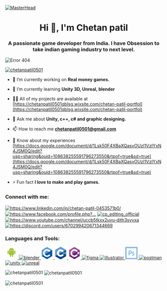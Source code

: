 [![MasterHead](https://drive.google.com/uc?export=download&id=1w8t1lEuNyScDV0t6xuH6PGr12H34xdro)](https://chetanpatil0501qblsg.wixsite.com/chetan-patil-portfol)
<h1 align="center">Hi 👋, I'm Chetan patil</h1>
<h3 align="center">A passionate game developer from India. I have Obsession to take indian gaming industry to next level.</h3>
<img align="centre" alt="Error 404" width="200" src="https://drive.google.com/uc?export=download&id=1g9ziCc4khXNQKqzOZT_wraMtopbcrjLD">

<p align="left"> <a href="https://github.com/ryo-ma/github-profile-trophy"><img src="https://github-profile-trophy.vercel.app/?username=chetanpatil0501" alt="chetanpatil0501" /></a> </p>

- 🔭 I’m currently working on **Real money games.**

- 🌱 I’m currently learning **Unity 3D, Unreal, blender**

- 👨‍💻 All of my projects are available at [https://chetanpatil0501qblsg.wixsite.com/chetan-patil-portfol](https://chetanpatil0501qblsg.wixsite.com/chetan-patil-portfol)

- 💬 Ask me about **Unity, c++, c# and graphic designing.**

- 📫 How to reach me **chetanpatil0501@gmail.com**

- 📄 Know about my experiences [https://docs.google.com/document/d/1Lsk50F4XBaXQasvOUzI1VzIYxN4JSM0Q/edit?usp=sharing&ouid=108638255591796273550&rtpof=true&sd=true](https://docs.google.com/document/d/1Lsk50F4XBaXQasvOUzI1VzIYxN4JSM0Q/edit?usp=sharing&ouid=108638255591796273550&rtpof=true&sd=true)

- ⚡ Fun fact **I love to make and play games.**

<h3 align="left">Connect with me:</h3>
<p align="left">
<a href="https://www.linkedin.com/in/chetan-patil-0453571b0/" target="blank"><img align="center" src="https://raw.githubusercontent.com/rahuldkjain/github-profile-readme-generator/master/src/images/icons/Social/linked-in-alt.svg" alt="https://www.linkedin.com/in/chetan-patil-0453571b0/" height="30" width="40" /></a>
<a href="https://www.facebook.com/profile.php?..." target="blank"><img align="center" src="https://raw.githubusercontent.com/rahuldkjain/github-profile-readme-generator/master/src/images/icons/Social/facebook.svg" alt="https://www.facebook.com/profile.php?..." height="30" width="40" /></a>
<a href="https://instagram.com/cp_editing_official" target="blank"><img align="center" src="https://raw.githubusercontent.com/rahuldkjain/github-profile-readme-generator/master/src/images/icons/Social/instagram.svg" alt="cp_editing_official" height="30" width="40" /></a>
<a href="https://www.youtube.com/channel/UCCb5tKxx2Uvu-DITh3sVvxA" target="blank"><img align="center" src="https://raw.githubusercontent.com/rahuldkjain/github-profile-readme-generator/master/src/images/icons/Social/youtube.svg" alt="https://www.youtube.com/channel/uccb5tkxx2uvu-dith3svvxa" height="30" width="40" /></a>
<a href="https://discord.com/users/670299420671344669" target="blank"><img align="center" src="https://raw.githubusercontent.com/rahuldkjain/github-profile-readme-generator/master/src/images/icons/Social/discord.svg" alt="https://discord.com/users/670299420671344669" height="30" width="40" /></a>
</p>

<h3 align="left">Languages and Tools:</h3>
<p align="left"> <a href="https://developer.android.com" target="_blank" rel="noreferrer"> <img src="https://raw.githubusercontent.com/devicons/devicon/master/icons/android/android-original-wordmark.svg" alt="android" width="40" height="40"/> </a> <a href="https://www.blender.org/" target="_blank" rel="noreferrer"> <img src="https://download.blender.org/branding/community/blender_community_badge_white.svg" alt="blender" width="40" height="40"/> </a> <a href="https://www.cprogramming.com/" target="_blank" rel="noreferrer"> <img src="https://raw.githubusercontent.com/devicons/devicon/master/icons/c/c-original.svg" alt="c" width="40" height="40"/> </a> <a href="https://www.w3schools.com/cpp/" target="_blank" rel="noreferrer"> <img src="https://raw.githubusercontent.com/devicons/devicon/master/icons/cplusplus/cplusplus-original.svg" alt="cplusplus" width="40" height="40"/> </a> <a href="https://www.w3schools.com/cs/" target="_blank" rel="noreferrer"> <img src="https://raw.githubusercontent.com/devicons/devicon/master/icons/csharp/csharp-original.svg" alt="csharp" width="40" height="40"/> </a> <a href="https://www.figma.com/" target="_blank" rel="noreferrer"> <img src="https://www.vectorlogo.zone/logos/figma/figma-icon.svg" alt="figma" width="40" height="40"/> </a> <a href="https://www.adobe.com/in/products/illustrator.html" target="_blank" rel="noreferrer"> <img src="https://www.vectorlogo.zone/logos/adobe_illustrator/adobe_illustrator-icon.svg" alt="illustrator" width="40" height="40"/> </a> <a href="https://www.photoshop.com/en" target="_blank" rel="noreferrer"> <img src="https://raw.githubusercontent.com/devicons/devicon/master/icons/photoshop/photoshop-line.svg" alt="photoshop" width="40" height="40"/> </a> <a href="https://postman.com" target="_blank" rel="noreferrer"> <img src="https://www.vectorlogo.zone/logos/getpostman/getpostman-icon.svg" alt="postman" width="40" height="40"/> </a> <a href="https://unity.com/" target="_blank" rel="noreferrer"> <img src="https://www.vectorlogo.zone/logos/unity3d/unity3d-icon.svg" alt="unity" width="40" height="40"/> </a> <a href="https://unrealengine.com/" target="_blank" rel="noreferrer"> <img src="https://raw.githubusercontent.com/kenangundogan/fontisto/036b7eca71aab1bef8e6a0518f7329f13ed62f6b/icons/svg/brand/unreal-engine.svg" alt="unreal" width="40" height="40"/> </a> </p>

<p><img align="left" src="https://github-readme-stats.vercel.app/api/top-langs?username=chetanpatil0501&show_icons=true&locale=en&layout=compact" alt="chetanpatil0501" /></p>

<p>&nbsp;<img align="center" src="https://github-readme-stats.vercel.app/api?username=chetanpatil0501&show_icons=true&locale=en" alt="chetanpatil0501" /></p>

<p><img align="center" src="https://github-readme-streak-stats.herokuapp.com/?user=chetanpatil0501&" alt="chetanpatil0501" /></p>
